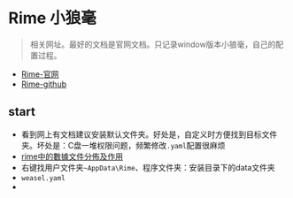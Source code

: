 # Rime 小狼毫

> 相关网址。最好的文档是官网文档。只记录window版本小狼毫，自己的配置过程。

- [Rime-官网](https://rime.im/)
- [Rime-github](https://github.com/rime)

## start

- 看到网上有文档建议安装默认文件夹。好处是，自定义时方便找到目标文件夹。坏处是：C盘一堆权限问题，频繁修改`.yaml`配置很麻烦
- [rime中的數據文件分佈及作用](https://github.com/rime/home/wiki/RimeWithSchemata#rime-%E4%B8%AD%E7%9A%84%E6%95%B8%E6%93%9A%E6%96%87%E4%BB%B6%E5%88%86%E4%BD%88%E5%8F%8A%E4%BD%9C%E7%94%A8)
- 右键找用户文件夹`~AppData\Rime`、程序文件夹：安装目录下的data文件夹
-  `weasel.yaml`
  - 